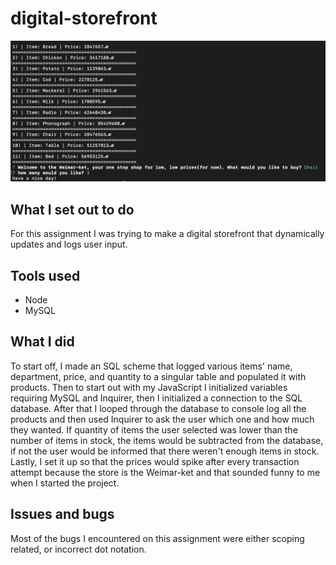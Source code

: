 # digital-storefront
![](screen.png)
## What I set out to do
For this assignment I was trying to make a digital storefront that dynamically updates and logs user input.

## Tools used
* Node
* MySQL

## What I did
To start off, I made an SQL scheme that logged various items' name, department, price, and quantity to a singular table and populated it with products. Then to start out with my JavaScript I initialized variables requiring MySQL and Inquirer, then I initialized a connection to the SQL database. After that I looped through the database to console log all the products and then used Inquirer to ask the user which one and how much they wanted. If quantity of items the user selected was lower than the number of items in stock, the items would be subtracted from the database, if not the user would be informed that there weren't enough items in stock. Lastly, I set it up so that the prices would spike after every transaction attempt because the store is the Weimar-ket and that sounded funny to me when I started the project.

## Issues and bugs
Most of the bugs I encountered on this assignment were either scoping related, or incorrect dot notation.
